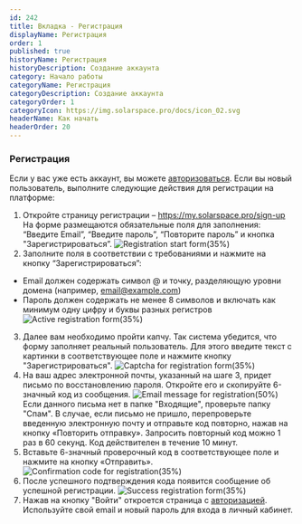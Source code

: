 ```yaml
---
id: 242
title: Вкладка - Регистрация
displayName: Регистрация
order: 1
published: true
historyName: Регистрация
historyDescription: Создание аккаунта
category: Начало работы
categoryName: Регистрация
categoryDescription: Создание аккаунта
categoryOrder: 1
categoryIcon: https://img.solarspace.pro/docs/icon_02.svg
headerName: Как начать
headerOrder: 20
---
```


### Регистрация
Если у вас уже есть аккаунт, вы можете [авторизоваться]([204]).
Если вы новый пользователь, выполните следующие действия для регистрации на платформе:
1. Откройте страницу регистрации – https://my.solarspace.pro/sign-up
На форме размещаются обязательные поля для заполнения: “Введите Email”, “Введите пароль”, “Повторите пароль” и кнопка "Зарегистрироваться”.
![Registration start form(35%)](https://img.solarspace.pro/docs/registration-start-form.jpg "Стартовая форма регистрации")
2. Заполните поля в соответствии с требованиями и нажмите на кнопку “Зарегистрироваться”:
- Email должен содержать символ @ и точку, разделяющую уровни домена (например, email@example.com)
- Пароль должен содержать не менее 8 символов и включать как минимум одну цифру и буквы разных регистров
![Active registration form(35%)](https://img.solarspace.pro/docs/active-registration-form.jpg "Активная форма регистрации")
3. Далее вам необходимо пройти капчу. Так система убедится, что форму заполняет реальный пользователь. Для этого введите текст с картинки в соответствующее поле и нажмите кнопку "Зарегистрироваться".
![Captcha for registration form(35%)](https://img.solarspace.pro/docs/captcha-for-registration-form.jpg "Капча для формы регистрации")
4. На ваш адрес электронной почты, указанный на шаге 3, придет письмо по восстановлению пароля. Откройте его и скопируйте 6-значный код из сообщения.
![Email message for registration(50%)](https://img.solarspace.pro/docs/email-message-for-registration.jpg "Сообщение на почте для регистрации")
Если данного письма нет в папке "Входящие", проверьте папку "Спам".
В случае, если письмо не пришло, перепроверьте введенную электронную почту и отправьте код повторно, нажав на кнопку «Повторить отправку». Запросить повторный код можно 1 раз в 60 секунд. Код действителен в течение 10 минут.
5. Вставьте 6-значный проверочный код в соответствующее поле и нажмите на кнопку «Отправить».
![Confirmation code for registration(35%)](https://img.solarspace.pro/docs/confirmation-code-for-registration.jpg "Код подтверждения для регистрации")
6. После успешного подтверждения кода появится сообщение об успешной регистрации.
![Success registration form(35%)](https://img.solarspace.pro/docs/success-registration-form.jpg "Успешная форма регистрации")
7. Нажав на кнопку "Войти" откроется страница с [авторизацией]([204]). Используйте свой email и новый пароль для входа в личный кабинет.